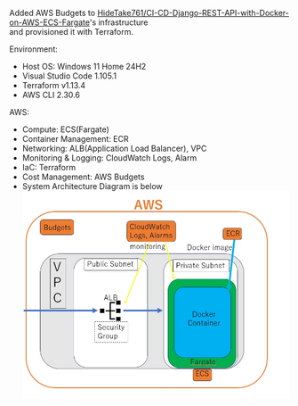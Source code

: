 Added AWS Budgets to [HideTake761/CI-CD-Django-REST-API-with-Docker-on-AWS-ECS-Fargate](https://github.com/HideTake761/CI-CD-Django-REST-API-with-Docker-on-AWS-ECS-Fargate)'s infrastructure  
and provisioned it with Terraform.

Environment:
- Host OS: Windows 11 Home 24H2  
- Visual Studio Code  1.105.1  
- Terraform v1.13.4  
- AWS CLI 2.30.6  
  
AWS:  
- Compute: ECS(Fargate)  
- Container Management: ECR
- Networking: ALB(Application Load Balancer), VPC  
- Monitoring & Logging: CloudWatch Logs, Alarm
- IaC: Terraform  
- Cost Management: AWS Budgets  
- System Architecture Diagram is below  
  <img src="./AWS ECS.jpg" alt="System Architecture Diagram" width="600" />
